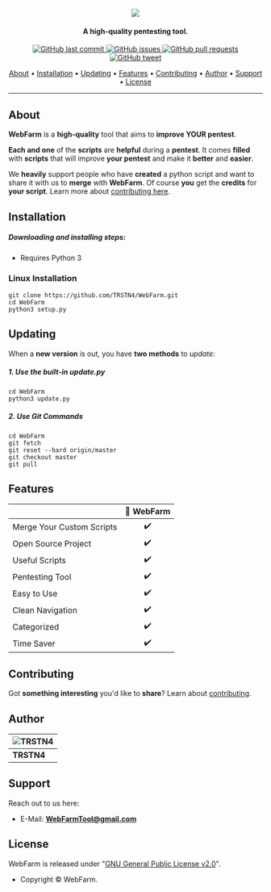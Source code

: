 <h1 align="center">
  <br>
  <img src="https://media1.giphy.com/media/lTXyoCHyMIiivzC7gP/giphy.gif">
</h1>
<h4 align="center">A high-quality pentesting tool.</h4>

<p align="center">
    <a href="https://github.com/TRSTN4/WebFarm/commits/master">
    <img src="https://img.shields.io/github/last-commit/TRSTN4/WebFarm?style=flat-square&logo=github&logoColor=white"
         alt="GitHub last commit">
    <a href="https://github.com/TRSTN4/WebFarm/issues">
    <img src="https://img.shields.io/github/issues-raw/TRSTN4/WebFarm?style=flat-square&logo=github&logoColor=white"
         alt="GitHub issues">
    <a href="https://github.com/TRSTN4/WebFarm/pulls">
    <img src="https://img.shields.io/github/issues-pr-raw/TRSTN4/WebFarm?style=flat-square&logo=github&logoColor=white"
         alt="GitHub pull requests">
    <a href="https://twitter.com/intent/tweet?text=Try This Ultimate Pentesting Tool Called WebFarm:&url=https://github.com/TRSTN4/WebFarm">
    <img src="https://img.shields.io/twitter/url/https/github.com/TRSTN4/WebFarm?style=flat-square&logo=twitter"
         alt="GitHub tweet">
</p>
<p align="center">
  <a href="#about">About</a> •
  <a href="#installation">Installation</a> •
  <a href="#updating">Updating</a> •
  <a href="#features">Features</a> •
  <a href="#contributing">Contributing</a> •
  <a href="#author">Author</a> •
  <a href="#support">Support</a> •
  <a href="#license">License</a>
</p>

---

## About

**WebFarm** is a **high-quality** tool that aims to **improve YOUR pentest**.

**Each and one** of the **scripts** are **helpful** during a **pentest**. It comes **filled** with **scripts** that will improve **your pentest** and make it **better** and **easier**.

We **heavily** support people who have **created** a python script and want to share it with us to **merge** with **WebFarm**. Of course **you** get the **credits** for **your script**. Learn more about [contributing here](https://github.com/TRSTN4/WebFarm/blob/master/docs/CONTRIBUTING.md).

## Installation

##### Downloading and installing steps:

* Requires Python 3

### Linux Installation

```
git clone https://github.com/TRSTN4/WebFarm.git
cd WebFarm
python3 setup.py
```

## Updating

When a **new version** is out, you have **two methods** to _update_:

##### 1. Use the built-in update.py

```
cd WebFarm
python3 update.py
```

##### 2. Use Git Commands

```
cd WebFarm
git fetch
git reset --hard origin/master
git checkout master
git pull
```

## Features

|                           | 🌾 WebFarm |
| ------------------------- | :----------: |
| Merge Your Custom Scripts |      ✔️       |
| Open Source Project       |      ✔️       |
| Useful Scripts            |      ✔️       |
| Pentesting Tool           |      ✔️       |
| Easy to Use               |      ✔️       |
| Clean Navigation          |      ✔️       |
| Categorized               |      ✔️       |
| Time Saver                |      ✔️       |

## Contributing

Got **something interesting** you'd like to **share**? Learn about [contributing](https://github.com/TRSTN4/WebFarm/blob/master/docs/CONTRIBUTING.md).

## Author

| ![TRSTN4](https://media1.giphy.com/media/jtKnHAgIrCJjJeHaGd/giphy.gif) |
| ------------------------------------------------------------ |
| **TRSTN4**                                                   |

## Support

Reach out to us here:

- E-Mail: **WebFarmTool@gmail.com**

## License

WebFarm is released under "[GNU General Public License v2.0](https://github.com/TRSTN4/WebFarm/blob/master/LICENSE)".

- Copyright © WebFarm.
